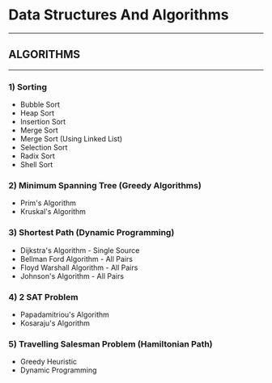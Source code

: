 # Data Structures And Algorithms
-------------------------------------
## ALGORITHMS
_____________________________________

### 1) Sorting
  - Bubble Sort
  - Heap Sort
  - Insertion Sort
  - Merge Sort
  - Merge Sort (Using Linked List)
  - Selection Sort
  - Radix Sort
  - Shell Sort
  
### 2) Minimum Spanning Tree (Greedy Algorithms)
  - Prim's Algorithm
  - Kruskal's Algorithm
  
### 3) Shortest Path (Dynamic Programming)
  - Dijkstra's Algorithm - Single Source
  - Bellman Ford Algorithm - All Pairs
  - Floyd Warshall Algorithm - All Pairs
  - Johnson's Algorithm - All Pairs
  
### 4) 2 SAT Problem
  - Papadamitriou's Algorithm
  - Kosaraju's Algorithm
  
### 5) Travelling Salesman Problem (Hamiltonian Path)
  - Greedy Heuristic
  - Dynamic Programming

